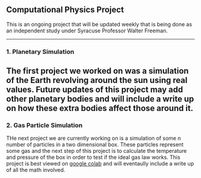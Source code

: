 ## Computational Physics Project
This is an ongoing project that will be updated weekly that is being done as an independent study under Syracuse Professor Walter Freeman.

---
### 1. Planetary Simulation
The first project we worked on was a simulation of the Earth revolving around the sun using real values. Future updates of this project may add other planetary bodies and will include a write up on how these extra bodies affect those around it.
---
### 2. Gas Particle Simulation
THe next project we are currently working on is a simulation of some n number of particles in a two dimensional box. These particles represent some gas and the next step of this project is to calculate the temperature and pressure of the box in order to test if the ideal gas law works. This project is best viewed on [google colab](https://colab.research.google.com/drive/1m4nR2Jk39BLbNR0E4Hq62_mHSja6oeOr#scrollTo=XM_pJ9Izu9Te&uniqifier=1) and will eventaully include a write up of all the math involved. 

